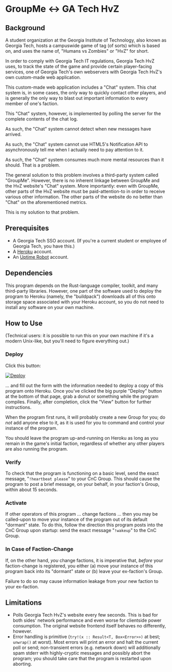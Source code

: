# GroupMe ↔ GA Tech HvZ

## Background

A student organization at the Georgia Institute of Technology, also known as Georgia Tech, hosts a campuswide game of tag (of sorts) which is based on, and uses the name of, "Humans vs Zombies" or "HvZ" for short.

In order to comply with Georgia Tech IT regulations, Georgia Tech HvZ uses, to track the state of the game and provide certain player-facing services, one of Georgia Tech's own webservers with Georgia Tech HvZ's own custom-made web application.

This custom-made web application includes a "Chat" system. This chat system is, in some cases, the only way to quickly contact other players, and is generally the only way to blast out important information to every member of one's faction.

This "Chat" system, however, is implemented by polling the server for the complete contents of the chat log.

As such, the "Chat" system cannot detect when new messages have arrived.

As such, the "Chat" system cannot use HTML5's Notification API to asynchronously tell me when I actually need to pay attention to it.

As such, the "Chat" system consumes much more mental resources than it should. That is a problem.

The general solution to this problem involves a third-party system called "GroupMe". However, there is no inherent linkage between GroupMe and the HvZ website's "Chat" system. More importantly: even with GroupMe, other parts of the HvZ website must be paid-attention-to in order to receive various other information. The other parts of the website do no better than "Chat" on the aforementioned metrics.

This is my solution to that problem.

## Prerequisites

- A Georgia Tech SSO account. (If you're a current student or employee of Georgia Tech, you have this.)
- A [Heroku](https://heroku.com) account.
- An [Uptime Robot](https://uptimerobot.com) account.

## Dependencies

This program depends on the Rust-language compiler, toolkit, and many third-party libraries. However, one part of the software used to deploy the program to Heroku (namely, the "buildpack") downloads all of this onto storage space associated with your Heroku account, so you do not need to install any software on your own machine.

## How to Use

(Technical users: it is possible to run this on your own machine if it's a modern Unix-like, but you'll need to figure everything out.)

### Deploy

Click this button:

[![Deploy](https://www.herokucdn.com/deploy/button.png)](https://heroku.com/deploy)

... and fill out the form with the information needed to deploy a copy of this program onto Heroku. Once you've clicked the big purple "Deploy" button at the bottom of that page, grab a donut or something while the program compiles. Finally, after completion, click the "View" button for further instructions.

When the program first runs, it will probably create a new Group for you; do *not* add anyone else to it, as it is used for you to command and control your instance of the program.

You should leave the program up-and-running on Heroku as long as you remain in the game's initial faction, regardless of whether any other players are also running the program.

### Verify

To check that the program is functioning on a basic level, send the exact message, "`!heartbeat please`" to your CnC Group. This should cause the program to post a brief message, on your behalf, in your faction's Group, within about 15 seconds.

### Activate

If other operators of this program ... change factions ... then you may be called-upon to move your instance of the program out of its default "dormant" state. To do this, follow the direction this program posts into the CnC Group upon startup: send the exact message "`!wakeup`" to the CnC Group.

### In Case of Faction-Change

If, on the other hand, *you* change factions, it is imperative that, *before* your faction-change is registered, you either (a) move your instance of this program back into its "dormant" state or (b) leave your ex-faction's Group.

Failure to do so may cause information leakage from your new faction to your ex-faction.

## Limitations

- Polls Georgia Tech HvZ's website every few seconds. This is bad for both sides' network performance and even worse for clientside power consumption. The original website frontend itself behaves no differently, however.
- Error handling is primitive (`try!(x :: Result<T, Box<Error>>)` at best; `unwrap()` at worst). Most errors will print an error and halt the current poll or send; non-transient errors (e.g. network down) will additionally spam stderr with highly-cryptic messages and possibly abort the program; you should take care that the program is restarted upon aborting.

